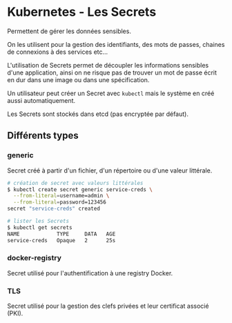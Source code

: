 # Kubernetes - Les Secrets

Permettent de gérer les données sensibles.

On les utilisent pour la gestion des identifiants, des mots de passes, chaines de connexions à des services etc...

L'utilisation de Secrets permet de découpler les informations sensibles d'une application, ainsi on ne risque pas de trouver un mot de passe écrit en dur dans une image ou dans une spécification.

Un utilisateur peut créer un Secret avec `kubectl` mais le système en créé aussi automatiquement.

Les Secrets sont stockés dans etcd (pas encryptée par défaut).

## Différents types

### generic

Secret créé à partir d'un fichier, d'un répertoire ou d'une valeur littérale.

````bash
# création de secret avec valeurs littérales
$ kubectl create secret generic service-creds \
  --from-literal=username=admin \
  --from-literal=password=123456
secret "service-creds" created
````

````bash
# lister les Secrets
$ kubectl get secrets
NAME            TYPE     DATA   AGE
service-creds   Opaque   2      25s
````
 

### docker-registry

Secret utilisé pour l'authentification à une registry Docker.

### TLS

Secret utilisé pour la gestion des clefs privées et leur certificat associé (PKI).



